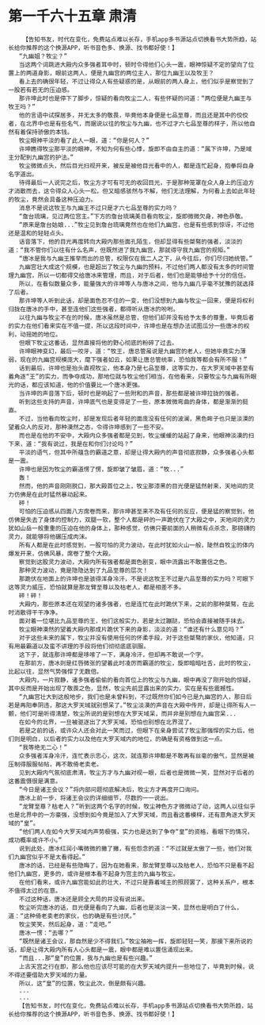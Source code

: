 # 第一千六十五章 肃清
        【告知书友，时代在变化，免费站点难以长存，手机app多书源站点切换看书大势所趋，站长给你推荐的这个换源APP，听书音色多、换源、找书都好使！】
       “九幽姐？牧尘？”
       当这两个词跳进大殿内众多强者耳中时，顿时令得他们心头一震，眼神惊疑不定的望向了位置上的两道身影，眼前这两人，便是九幽宫的两位主人，那位九幽王以及牧王？
       看上去的确很年轻，不过让得众人有些疑惑的是，从眼前的两人身上，他们似乎是察觉到了一股若有若无的压迫感。
       那许坤此时也是停下了脚步，惊疑的看向牧尘二人，有些怀疑的问道：“两位便是九幽王与牧王吗？”
       他的言语中试探居多，并无太多的敬畏，毕竟他本身便是七品至尊，而且还是其中的佼佼者，在北界中也是有些名气，而据说以往的牧尘与九幽，也不过才六七品至尊的样子，所以他自然有着保持骄傲的本钱。
       牧尘眼神平淡的看了此人一眼，道：“你是何人？”
       许坤瞧得牧尘那平淡的眼神，不知为何有些心悸，旋即不由自主的道：“属下许坤，乃是域主分配到九幽宫的护法。”
       牧尘微微点头，然后目光扫视开来，被反是被他目光看中的人，都是连忙起身，抱拳将自身名字道出。
       待得最后一人说完之后，牧尘方才可有可无的收回目光，于是那种笼罩在众人身上的压迫方才消散而去，这令得众人心头一松，但又暗感骇然与不解，他们无法理解，为何看上去如此年轻的牧尘，竟然会具备这种压迫力。
       消息不是说这牧王与九幽王不过只是才六七品至尊的实力吗？
       “詹台琉璃，见过两位宫主。”下方的詹台琉璃美目看向牧尘，旋即微微欠身，神色恭敬。
       “原来是詹台姑娘...”牧尘见到詹台琉璃竟然也在他们九幽宫，也是有些感到惊讶，不过他还是温和的轻轻点头。
       话音落下，他的目光再度转向大殿内那些面孔陌生，但却显得有些桀骜的强者，淡淡的道：“我不管你们以往有什么名声，但既然进了我九幽宫，那就得守我九幽宫的规矩。”
       “唐冰是我与九幽王推举而出的总管，权限仅在我二人之下，从今往后，你们尽归她统管。”
       九幽宫壮大成这个规模，也是超出了牧尘与九幽的预料，不过他们两人都没有太多的时间管理九幽宫，所以一切都得交给唐冰来管理，而且，对于后者，他们也是能够给予十分的信任。
       所以，在看似数量众多，能量强大的许坤等人与唐冰之间，他与九幽几乎毫不犹豫的就选择了后者。
       那许坤等人听到此话，却是面色忍不住的一变，他们没想到九幽与牧尘一回来，便是将权利归拢在唐冰的手中，甚至连他们这些强者，都得听从唐冰的吩咐。
       以往九幽与牧尘不在的时候，唐冰虽然是总管，但他们却并没有给予太多的尊重，毕竟后者的实力在他们看来实在不值一提，所以这段时间中，许坤也是在想办法试图瓜分一些唐冰的权利，动摇她的地位。
       但眼下牧尘这番话，显然直接将他的野心彻底的粉碎了过去。
       许坤眼神变幻，最后一咬牙，道：“牧王，唐总管虽说是九幽宫的老人，但她毕竟实力薄弱，现在的九幽宫规模庞大，麾下强者如云，如果让唐总管统率，恐怕我等都会有所不服！”
       话到最后，许坤也是抬头直视牧尘，他本身乃是七品至尊，这等实力，在大罗天域中甚至有着角逐“王”的实力，而争夺成功，那地位就与牧尘他们相当，在他看来，只要牧尘与九幽有所眼光的话，都应该知道，他的价值要比一个唐冰更强。
       当许坤的声音落下后，顿时也是响起了一些附和的声音，那些都是被许坤拉拢的强者。
       听到这些支持的声音，许坤底气也是变得足了一些，原本微微弯曲的身体，都是渐渐的挺直。
       不过，当他看向牧尘时，却是发现后者年轻的面庞没有任何的波澜，黑色眸子也只是淡漠的望着众人的反对，那种漠然之态，令得许坤感到了一些不安。
       而也是在他的不安中，大殿内众多强者都是见到，牧尘缓缓的站起了身来，他眼神淡漠的扫下来，道：“我有说过，我是在和你们讨论吗？”
       平淡的语气，但其中所蕴含的霸道之意，却是让得大殿内的声音彻底寂静，众多强者心头都是一震。
       许坤也是因为牧尘的霸道愣了愣，旋即皱了皱眉，道：“牧...”
       轰！
       然而，他的声音刚刚脱口，那大殿首位之上，牧尘那漆黑的目光便是猛然射来，天地间的灵力仿佛是在此时猛然暴动起来。
       砰！
       可怕的压迫感从四面八方席卷而来，那许坤甚至来不及有任何的反应，便是猛的察觉到，他仿佛是失去了身体的控制力，双腿一软，整个人都是砰的一声跪伏在了大殿之中，天地间的灵力犹如山岳一般重重的压迫在他的身体上，那种感觉，仿佛只要前面的人稍微有点杀念，那磅礴的灵力，就能够将他碾压成肉沫。
       所有人都是在此时感觉到，一股可怕的灵力波动，在此时犹如火山一般，陡然自牧尘的体内爆发开来，仿佛风暴，席卷了整个大殿。
       察觉到这股灵力波动，大殿内所有强者都是面色剧变，眼中流露出不敢置信之色。
       那种灵力波动，竟是隐隐达到了九品至尊的层次！
       那跪伏在地面上的许坤也是骇得浑身冷汗，不是说这牧王不过是六品至尊的实力吗？可眼下这等灵力威压，恐怕就算是那龙臂至尊以及枯老人，都是相差不多。
       砰！砰！
       大殿内，那些原本还在观望的诸多强者，也是连忙在此时跪伏下来，之前的那种桀骜，在此时消散得干干净净。
       面对着一位堪比九品至尊的王，他们这般实力，若是太过蹦跶，恐怕会直接被随手抹去。
       牧尘眼神漠然的望着大殿内那成片跪伏下来的身影，淡淡的道：“谁还有什么意见吗？”
       对于这些未来的属下，牧尘并没有使用任何的怀柔手段，对于这些桀骜的家伙，他知道，只有用最霸道以及蛮不讲理的手段将他们彻彻底底驯服。
       这下子，就连那许坤都是哆嗦了一下，满身冷汗，但却再不敢说一个字。
       在那前方，唐冰则是红唇微张的望着此时凌厉而霸道的牧尘，旋即暗暗吐舌，此时的牧尘，比起以往，显然气势强悍了无数倍。
       大殿内，一片寂静，诸多强者偷偷的看向首位上的牧尘与九幽，眼中再没了刚开始的惊疑，其中反而是开始出现了敬畏之色，显然，牧尘先前显露出来的实力，实在是有些震撼性。
       “九幽宫壮大到这般地步，我们也是未曾料到，不过既然你们如今已是九幽宫的人，那日后若是再阳奉阴违，那这大罗天域就别想呆了。”牧尘淡漠的声音在大殿中传开，却是让得所有人一颤，他们可是听得清楚，牧尘所说的是别想在大罗天域呆，而并非是别想在九幽宫呆...
       在如今的北界，一旦被驱逐出了大罗天域，恐怕也别想在北界混了。
       若是之前的话，或许众人还会对此一笑而过，但眼下在亲身尝试了牧尘那强悍的实力后，他们则是明白，以后者的实力以及他在大罗天域内的地位，的确是有资格做到这一点。
       “我等绝无二心！”
       众多强者浑身冷汗，连忙表示忠心，这次，就连那许坤都是不敢再有丝毫的傲气，显然是被压制得服服帖帖，再不敢倚老卖老。
       见到大殿内气氛彻底肃清，牧尘方才与九幽对视一眼，后者也是微微一笑，显然对于后者的这番震慑很是满意。
       “今日是诸王会议？”将内部问题彻底解决后，牧尘方才再度开口询问。
       唐冰上前一步，将诸王会议的详细细节，尽数的一一说出。
       “龙臂至尊？枯老人？”听到这两个名字的时候，牧尘神色方才微微动了动，这两人以往似乎也是北界中的一方豪强，没想到如今竟是加入了大罗天域，而且看这番模样，还有意角逐大罗天域的“皇”。
       “他们两人在如今大罗天域内声势极强，实力也是达到了争夺“皇”的资格，看眼下的情况，成功概率或许不小。”
       说到此处，唐冰红润小嘴微微的撇了撇，有些怨念的道：“不过就是太傲了一些，他们对我们九幽宫似乎不是太看得起。”
       唐冰的话，已经是有些隐晦了，因为在她看来，那龙臂至尊以及枯老人，恐怕不只是看不起他们九幽宫，更多的，或许是根本看不起身为宫主的九幽与牧尘。
       在他们看来，或许九幽宫能如此的壮大，不过只是靠着域主的照顾罢了，这种关系户，根本不值得太过的在意。
       不过这种话，唐冰还是顾全大局的并没有说出来。
       牧尘听完唐冰的话，目光便是看向了九幽，后者也是淡淡一笑，显然也是明白了什么，道：“这种倚老卖老的家伙，也的确是有些讨厌。”
       牧尘笑笑，然后起身，道：“走吧。”
       唐冰一愣：“去哪？”
       “既然是诸王会议，那自然是少不得我们。”牧尘袖袍一挥，旋即轻轻一笑，那接下来所说的话，却是让得大殿内所有人心头都是一震，眼中都是难以置信涌现出来。
       “而且...那“皇”的位置，我与九幽也是有些兴趣。”
       上古天宫之行在即，那么他也应该尽可能的在大罗天域内提升一些地位了，毕竟到时候，说不得还要借助大罗天域的力量。
       所以，这“皇”的位置，牧尘此次，倒是颇有兴趣。
       ...
       ...
       【告知书友，时代在变化，免费站点难以长存，手机app多书源站点切换看书大势所趋，站长给你推荐的这个换源APP，听书音色多、换源、找书都好使！】